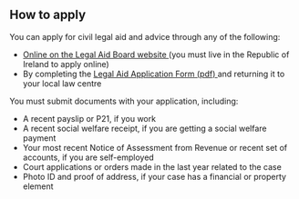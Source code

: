 ##  How to apply

You can apply for civil legal aid and advice through any of the following:

  * [ Online on the Legal Aid Board website ](https://onlineapp1.board.ie/) (you must live in the Republic of Ireland to apply online) 
  * By completing the [ Legal Aid Application Form (pdf) ](http://www.legalaidboard.ie/en/Our-Services/Legal-Aid-Services/Application-For-Legal-Services-Form-October-2014.pdf) and returning it to your local law centre 

You must submit documents with your application, including:

  * A recent payslip or P21, if you work 
  * A recent social welfare receipt, if you are getting a social welfare payment 
  * Your most recent Notice of Assessment from Revenue or recent set of accounts, if you are self-employed 
  * Court applications or orders made in the last year related to the case 
  * Photo ID and proof of address, if your case has a financial or property element 
